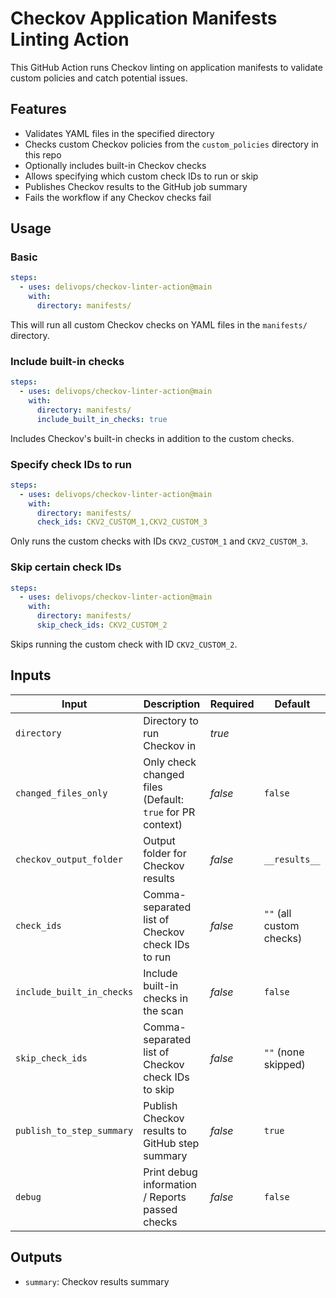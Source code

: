 # Checkov Application Manifests Linting Action

This GitHub Action runs Checkov linting on application manifests to validate custom policies and catch potential issues.

## Features

- Validates YAML files in the specified directory
- Checks custom Checkov policies from the `custom_policies` directory in this repo
- Optionally includes built-in Checkov checks
- Allows specifying which custom check IDs to run or skip
- Publishes Checkov results to the GitHub job summary
- Fails the workflow if any Checkov checks fail

## Usage

### Basic

```yaml
steps:
  - uses: delivops/checkov-linter-action@main
    with:
      directory: manifests/
```

This will run all custom Checkov checks on YAML files in the `manifests/` directory.

### Include built-in checks

```yaml
steps:
  - uses: delivops/checkov-linter-action@main
    with:
      directory: manifests/
      include_built_in_checks: true
```

Includes Checkov's built-in checks in addition to the custom checks.

### Specify check IDs to run

```yaml
steps:
  - uses: delivops/checkov-linter-action@main
    with:
      directory: manifests/
      check_ids: CKV2_CUSTOM_1,CKV2_CUSTOM_3
```

Only runs the custom checks with IDs `CKV2_CUSTOM_1` and `CKV2_CUSTOM_3`.

### Skip certain check IDs

```yaml
steps:
  - uses: delivops/checkov-linter-action@main
    with:
      directory: manifests/
      skip_check_ids: CKV2_CUSTOM_2
```

Skips running the custom check with ID `CKV2_CUSTOM_2`.

## Inputs

| Input                     | Description                                               | Required     | Default                  |
| ------------------------- | --------------------------------------------------------- | ------------ | ------------------------ |
| `directory`               | Directory to run Checkov in                               | <i>true</i>  |                          |
| `changed_files_only`      | Only check changed files (Default: `true` for PR context) | <i>false</i> | `false`                  |
| `checkov_output_folder`   | Output folder for Checkov results                         | <i>false</i> | `__results__`            |
| `check_ids`               | Comma-separated list of Checkov check IDs to run          | <i>false</i> | `""` (all custom checks) |
| `include_built_in_checks` | Include built-in checks in the scan                       | <i>false</i> | `false`                  |
| `skip_check_ids`          | Comma-separated list of Checkov check IDs to skip         | <i>false</i> | `""` (none skipped)      |
| `publish_to_step_summary` | Publish Checkov results to GitHub step summary            | <i>false</i> | `true`                   |
| `debug`                   | Print debug information / Reports passed checks           | <i>false</i> | `false`                  |

## Outputs

- `summary`: Checkov results summary
